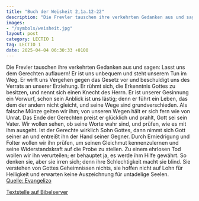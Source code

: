 ```yaml
---
title: "Buch der Weisheit 2,1a.12-22"
description: "Die Frevler tauschen ihre verkehrten Gedanken aus und sagen: Lasst uns dem Gerechten auflauern! Er ist uns unbequem und steht unserem Tun im Weg. Er wirft uns Vergehen gegen das Gesetz vor und beschuldigt uns des Verrats an unserer Erziehung. Er rühmt sich, die Erkenntnis Gottes ...."
images:
- "/symbols/weisheit.jpg"
layout: post
category: LECTIO 1
tag: LECTIO 1
date: 2025-04-04 06:30:33 +0100
---
```

Die Frevler tauschen ihre verkehrten Gedanken aus und sagen:
Lasst uns dem Gerechten auflauern! Er ist uns unbequem und steht unserem Tun im Weg. Er wirft uns Vergehen gegen das Gesetz vor und beschuldigt uns des Verrats an unserer Erziehung.
Er rühmt sich, die Erkenntnis Gottes zu besitzen, und nennt sich einen Knecht des Herrn.<!--more-->
Er ist unserer Gesinnung ein Vorwurf, schon sein Anblick ist uns lästig;
denn er führt ein Leben, das dem der andern nicht gleicht, und seine Wege sind grundverschieden.
Als falsche Münze gelten wir ihm; von unseren Wegen hält er sich fern wie von Unrat. Das Ende der Gerechten preist er glücklich und prahlt, Gott sei sein Vater.
Wir wollen sehen, ob seine Worte wahr sind, und prüfen, wie es mit ihm ausgeht.
Ist der Gerechte wirklich Sohn Gottes, dann nimmt sich Gott seiner an und entreißt ihn der Hand seiner Gegner.
Durch Erniedrigung und Folter wollen wir ihn prüfen, um seinen Gleichmut kennenzulernen und seine Widerstandskraft auf die Probe zu stellen.
Zu einem ehrlosen Tod wollen wir ihn verurteilen; er behauptet ja, es werde ihm Hilfe gewährt.
So denken sie, aber sie irren sich; denn ihre Schlechtigkeit macht sie blind.
Sie verstehen von Gottes Geheimnissen nichts, sie hoffen nicht auf Lohn für Heiligkeit und erwarten keine Auszeichnung für untadelige Seelen.<br>
[Quelle: Evangelizo](https://evangeliumtagfuertag.org/DE/gospel)

[Textstelle auf Bibelserver](https://www.bibleserver.com/EU/Weisheit2,1a.12-22)

